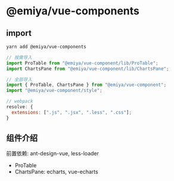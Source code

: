 # @emiya/vue-components

## import

```bash
yarn add @emiya/vue-components
```

```js
// 按需导入
import ProTable from "@emiya/vue-component/lib/ProTable";
import ChartsPane from "@emiya/vue-component/lib/ChartsPane";

// 全部导入
import { ProTable, ChartsPane } from "@emiya/vue-component";
import "@emiya/vue-component/style";
```

```js
// webpack
resolve: {
  extensions: [".js", ".jsx", ".less", ".css"];
}
```

## 组件介绍

前置依赖: ant-design-vue, less-loader

- ProTable
- ChartsPane: echarts, vue-echarts
